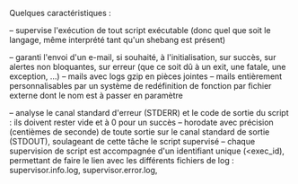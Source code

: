 Quelques caractéristiques :

 – supervise l'exécution de tout script exécutable (donc quel que soit le langage, même interprété tant qu'un shebang est présent) 

 – garanti l'envoi d'un e-mail, si souhaité, à l'initialisation, sur succès, sur alertes non bloquantes, sur erreur (que ce soit dû à un exit, une fatale, une exception, …) 
 – mails avec logs gzip en pièces jointes
 – mails entièrement personnalisables par un système de redéfinition de fonction par fichier externe dont le nom est à passer en paramètre

 – analyse le canal standard d'erreur (STDERR) et le code de sortie du script : ils doivent rester vide et à 0 pour un succès
 – horodate avec précision (centièmes de seconde) de toute sortie sur le canal standard de sortie (STDOUT), soulageant de cette tâche le script supervisé 
 – chaque supervision de script est accompagnée d'un identifiant unique (<exec_id), permettant de faire le lien avec les différents fichiers de log : supervisor.info.log, supervisor.error.log, <script>_<exec_id>.info.log, <script>_<exec_id>.error.log
 – archivage auto des logs 

 – chaque script supervisé se voit ajoutés à la suite de ses paramètres deux paramètres supplémentaires : l'identifiant unique de supervision ainsi que le fichier enregistrant la sortie standard d'erreur du script lui-même 
 – processus séparé de monitoring du superviseur lui-même, pour alerter par e-mail de toute éventuelle erreur (ce qui serait critique), avec fréquence d'envoi à décroissance exponentielle jusqu'à traitement du problème 
 – la sortie standard de la supervision elle-même comprend la sortie standard et la sortie d'erreur du script supervisé, même si elles sont enregistrées par ailleurs, avec horodatage et maintien des éventuelles couleurs et indentation, plus des informations (colorées pour une meilleur digestion) du superviseur lui-même (nom des fichiers de logs, statut,...)
 – possibilité d'injection de multiples valeurs lors de l'appel au superviseur, par paramètres, et utilisables dans les e-mails 
 – possibilité d'injecter un fichier de configuration lors de l'appel au superviseur, par paramètre, exploité en redéfinition partielle du fichier de configuration par défaut
 – possibilité d'empêcher toute supervision parallèle d'un même script, pratique notamment selon l'approche cron retenue
 – système de tags permettant au script supervisé de remonter des informations particulières au superviseur : alertes non bloquantes, ajout d'un destinataire e-mail, ajout de pièces jointes e-mail, instigateur, …

 – code du superviseur en bash
 – couche de tests unitaires PHP sur le code du superviseur, avancée mais non encore terminée
 – publication open source en approche, avec sa documentation détaillée

